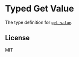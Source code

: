 # Typed Get Value

The type definition for [`get-value`](https://github.com/jonschlinkert/get-value).

## License

MIT
